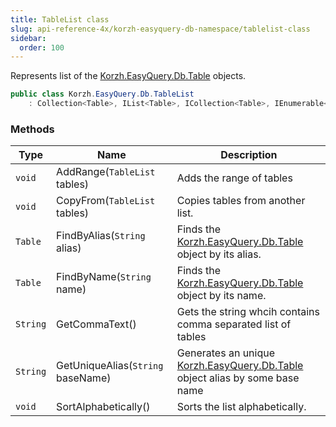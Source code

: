 ```yaml
---
title: TableList class
slug: api-reference-4x/korzh-easyquery-db-namespace/tablelist-class
sidebar:
  order: 100
---
```


Represents list of the [Korzh.EasyQuery.Db.Table](///easyquery/docs/api-reference-4x/korzh-easyquery-db-namespace/table-class) objects.
```csharp
public class Korzh.EasyQuery.Db.TableList
    : Collection<Table>, IList<Table>, ICollection<Table>, IEnumerable<Table>, IEnumerable, IList, ICollection, IReadOnlyList<Table>, IReadOnlyCollection<Table>

```

### Methods

| Type | Name | Description | 
| --- | --- | --- | 
| `void` | AddRange(`TableList` tables) | Adds the range of tables | 
| `void` | CopyFrom(`TableList` tables) | Copies tables from another list. | 
| `Table` | FindByAlias(`String` alias) | Finds the [Korzh.EasyQuery.Db.Table](///easyquery/docs/api-reference-4x/korzh-easyquery-db-namespace/table-class) object by its alias. | 
| `Table` | FindByName(`String` name) | Finds the [Korzh.EasyQuery.Db.Table](///easyquery/docs/api-reference-4x/korzh-easyquery-db-namespace/table-class) object by its name. | 
| `String` | GetCommaText() | Gets the string whcih contains comma separated list of tables | 
| `String` | GetUniqueAlias(`String` baseName) | Generates an unique [Korzh.EasyQuery.Db.Table](///easyquery/docs/api-reference-4x/korzh-easyquery-db-namespace/table-class) object alias by some base name | 
| `void` | SortAlphabetically() | Sorts the list alphabetically. |

